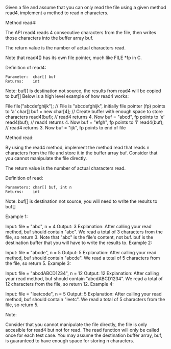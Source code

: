 Given a file and assume that you can only read the file using a given method read4, implement a method to read n characters.

Method read4:

The API read4 reads 4 consecutive characters from the file, then writes those characters into the buffer array buf.

The return value is the number of actual characters read.

Note that read4() has its own file pointer, much like FILE \*fp in C.

Definition of read4:

    Parameter:  char[] buf
    Returns:    int

Note: buf[] is destination not source, the results from read4 will be copied to buf[]
Below is a high level example of how read4 works:

File file("abcdefghijk"); // File is "abcdefghijk", initially file pointer (fp) points to 'a'
char[] buf = new char[4]; // Create buffer with enough space to store characters
read4(buf); // read4 returns 4. Now buf = "abcd", fp points to 'e'
read4(buf); // read4 returns 4. Now buf = "efgh", fp points to 'i'
read4(buf); // read4 returns 3. Now buf = "ijk", fp points to end of file

Method read:

By using the read4 method, implement the method read that reads n characters from the file and store it in the buffer array buf. Consider that you cannot manipulate the file directly.

The return value is the number of actual characters read.

Definition of read:

    Parameters:	char[] buf, int n
    Returns:	int

Note: buf[] is destination not source, you will need to write the results to buf[]

Example 1:

Input: file = "abc", n = 4
Output: 3
Explanation: After calling your read method, buf should contain "abc". We read a total of 3 characters from the file, so return 3. Note that "abc" is the file's content, not buf. buf is the destination buffer that you will have to write the results to.
Example 2:

Input: file = "abcde", n = 5
Output: 5
Explanation: After calling your read method, buf should contain "abcde". We read a total of 5 characters from the file, so return 5.
Example 3:

Input: file = "abcdABCD1234", n = 12
Output: 12
Explanation: After calling your read method, buf should contain "abcdABCD1234". We read a total of 12 characters from the file, so return 12.
Example 4:

Input: file = "leetcode", n = 5
Output: 5
Explanation: After calling your read method, buf should contain "leetc". We read a total of 5 characters from the file, so return 5.

Note:

Consider that you cannot manipulate the file directly, the file is only accesible for read4 but not for read.
The read function will only be called once for each test case.
You may assume the destination buffer array, buf, is guaranteed to have enough space for storing n characters.
